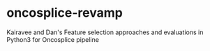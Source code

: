 # oncosplice-revamp
Kairavee and Dan's Feature selection approaches and evaluations in Python3 for Oncosplice pipeline

